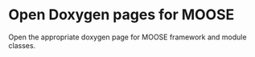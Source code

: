 # Open Doxygen pages for MOOSE

Open the appropriate doxygen page for MOOSE framework and module classes.
